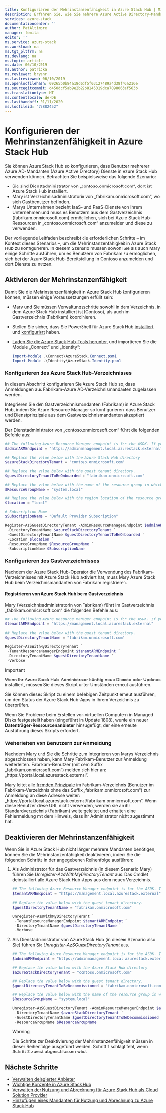 ```yaml
---
title: Konfigurieren der Mehrinstanzenfähigkeit in Azure Stack Hub | Microsoft-Dokumentation
description: Erfahren Sie, wie Sie mehrere Azure Active Directory-Mandanten in Azure Stack Hub aktivieren und deaktivieren.
services: azure-stack
documentationcenter: ''
author: PatAltimore
manager: femila
editor: ''
ms.service: azure-stack
ms.workload: na
ms.tgt_pltfrm: na
ms.devlang: na
ms.topic: article
ms.date: 06/10/2019
ms.author: patricka
ms.reviewer: bryanr
ms.lastreviewed: 06/10/2019
ms.openlocfilehash: 09265b0b84a18d6df5f03127489a4d38f46a216e
ms.sourcegitcommit: d450dcf5ab9e2b22b8145319dca7098065af563b
ms.translationtype: HT
ms.contentlocale: de-DE
ms.lasthandoff: 01/11/2020
ms.locfileid: "75882452"
---
```

# <a name="configure-multi-tenancy-in-azure-stack-hub"></a>Konfigurieren der Mehrinstanzenfähigkeit in Azure Stack Hub

Sie können Azure Stack Hub so konfigurieren, dass Benutzer mehrerer Azure AD-Mandanten (Azure Active Directory) Dienste in Azure Stack Hub verwenden können. Betrachten Sie beispielsweise das folgende Szenario:

- Sie sind Dienstadministrator von „contoso.onmicrosoft.com“, dort ist Azure Stack Hub installiert.
- Mary ist Verzeichnisadministratorin von „fabrikam.onmicrosoft.com“, wo sich Gastbenutzer befinden.
- Marys Unternehmen bezieht IaaS- und PaaS-Dienste von Ihrem Unternehmen und muss es Benutzern aus dem Gastverzeichnis (fabrikam.onmicrosoft.com) ermöglichen, sich bei Azure Stack Hub-Ressourcen in „contoso.onmicrosoft.com“ anzumelden und diese zu verwenden.

Der vorliegende Leitfaden beschreibt die erforderlichen Schritte – im Kontext dieses Szenarios –, um die Mehrinstanzenfähigkeit in Azure Stack Hub zu konfigurieren. In diesem Szenario müssen sowohl Sie als auch Mary einige Schritte ausführen, um es Benutzern von Fabrikam zu ermöglichen, sich bei der Azure Stack Hub-Bereitstellung in Contoso anzumelden und dort Dienste zu nutzen.

## <a name="enable-multi-tenancy"></a>Aktivieren der Mehrinstanzenfähigkeit

Damit Sie die Mehrinstanzenfähigkeit in Azure Stack Hub konfigurieren können, müssen einige Voraussetzungen erfüllt sein:
  
 - Mary und Sie müssen Verwaltungsschritte sowohl in dem Verzeichnis, in dem Azure Stack Hub installiert ist (Contoso), als auch im Gastverzeichnis (Fabrikam) koordinieren.
 - Stellen Sie sicher, dass Sie PowerShell für Azure Stack Hub [installiert](azure-stack-powershell-install.md) und [konfiguriert](azure-stack-powershell-configure-admin.md) haben.
 - [Laden Sie die Azure Stack Hub-Tools herunter](azure-stack-powershell-download.md), und importieren Sie die Module „Connect“ und „Identity“:

    ```powershell
    Import-Module .\Connect\AzureStack.Connect.psm1
    Import-Module .\Identity\AzureStack.Identity.psm1
    ```

### <a name="configure-azure-stack-hub-directory"></a>Konfigurieren des Azure Stack Hub-Verzeichnisses

In diesem Abschnitt konfigurieren Sie Azure Stack Hub so, dass Anmeldungen aus Fabrikam-Azure AD-Verzeichnismandanten zugelassen werden.

Integrieren Sie den Gastverzeichnismandanten (Fabrikam) in Azure Stack Hub, indem Sie Azure Resource Manager so konfigurieren, dass Benutzer und Dienstprinzipale aus dem Gastverzeichnismandanten akzeptiert werden.

Der Dienstadministrator von „contoso.onmicrosoft.com“ führt die folgenden Befehle aus:

```powershell  
## The following Azure Resource Manager endpoint is for the ASDK. If you're in a multinode environment, contact your operator or service provider to get the endpoint.
$adminARMEndpoint = "https://adminmanagement.local.azurestack.external"

## Replace the value below with the Azure Stack Hub directory
$azureStackDirectoryTenant = "contoso.onmicrosoft.com"

## Replace the value below with the guest tenant directory. 
$guestDirectoryTenantToBeOnboarded = "fabrikam.onmicrosoft.com"

## Replace the value below with the name of the resource group in which the directory tenant registration resource should be created (resource group must already exist).
$ResourceGroupName = "system.local"

## Replace the value below with the region location of the resource group.
$location = "local"

# Subscription Name
$SubscriptionName = "Default Provider Subscription"

Register-AzSGuestDirectoryTenant -AdminResourceManagerEndpoint $adminARMEndpoint `
 -DirectoryTenantName $azureStackDirectoryTenant `
 -GuestDirectoryTenantName $guestDirectoryTenantToBeOnboarded `
 -Location $location `
 -ResourceGroupName $ResourceGroupName `
 -SubscriptionName $SubscriptionName
```

### <a name="configure-guest-directory"></a>Konfigurieren des Gastverzeichnisses

Nachdem der Azure Stack Hub-Operator die Verwendung des Fabrikam-Verzeichnisses mit Azure Stack Hub aktiviert hat, muss Mary Azure Stack Hub beim Verzeichnismandanten von Fabrikam registrieren.

#### <a name="registering-azure-stack-hub-with-the-guest-directory"></a>Registrieren von Azure Stack Hub beim Gastverzeichnis

Mary (Verzeichnisadministratorin von Fabrikam) führt im Gastverzeichnis „fabrikam.onmicrosoft.com“ die folgenden Befehle aus:

```powershell
## The following Azure Resource Manager endpoint is for the ASDK. If you're in a multinode environment, contact your operator or service provider to get the endpoint.
$tenantARMEndpoint = "https://management.local.azurestack.external"
    
## Replace the value below with the guest tenant directory.
$guestDirectoryTenantName = "fabrikam.onmicrosoft.com"

Register-AzSWithMyDirectoryTenant `
 -TenantResourceManagerEndpoint $tenantARMEndpoint `
 -DirectoryTenantName $guestDirectoryTenantName `
 -Verbose
```

> [!IMPORTANT]
> Wenn Ihr Azure Stack Hub-Administrator künftig neue Dienste oder Updates installiert, müssen Sie dieses Skript unter Umständen erneut ausführen.
>
> Sie können dieses Skript zu einem beliebigen Zeitpunkt erneut ausführen, um den Status der Azure Stack Hub-Apps in Ihrem Verzeichnis zu überprüfen.
>
> Wenn Sie Probleme beim Erstellen von virtuellen Computern in Managed Disks festgestellt haben (eingeführt im Update 1808), wurde ein neuer **Datenträger-Ressourcenanbieter** hinzugefügt, der eine erneute Ausführung dieses Skripts erfordert.

### <a name="direct-users-to-sign-in"></a>Weiterleiten von Benutzern zur Anmeldung

Nachdem Mary und Sie die Schritte zum Integrieren von Marys Verzeichnis abgeschlossen haben, kann Mary Fabrikam-Benutzer zur Anmeldung weiterleiten. Fabrikam-Benutzer (mit dem Suffix „fabrikam.onmicrosoft.com“) melden sich hier an: „https\://portal.local.azurestack.external“.

Mary leitet alle [fremden Prinzipale](/azure/role-based-access-control/rbac-and-directory-admin-roles) im Fabrikam-Verzeichnis (Benutzer im Fabrikam-Verzeichnis ohne das Suffix „fabrikam.onmicrosoft.com“) zur Anmeldung an diese Adresse weiter: „https\://portal.local.azurestack.external/fabrikam.onmicrosoft.com“. Wenn diese Benutzer diese URL nicht verwenden, werden sie an ihr Standardverzeichnis (Fabrikam) weitergeleitet und erhalten eine Fehlermeldung mit dem Hinweis, dass ihr Administrator nicht zugestimmt hat.

## <a name="disable-multi-tenancy"></a>Deaktivieren der Mehrinstanzenfähigkeit

Wenn Sie in Azure Stack Hub nicht länger mehrere Mandanten benötigen, können Sie die Mehrinstanzenfähigkeit deaktivieren, indem Sie die folgenden Schritte in der angegebenen Reihenfolge ausführen:

1. Als Administrator für das Gastverzeichnis (in diesem Szenario Mary) führen Sie *Unregister-AzsWithMyDirectoryTenant* aus. Das Cmdlet deinstalliert alle Azure Stack Hub-Apps aus dem neuen Verzeichnis.

    ``` PowerShell
    ## The following Azure Resource Manager endpoint is for the ASDK. If you're in a multinode environment, contact your operator or service provider to get the endpoint.
    $tenantARMEndpoint = "https://management.local.azurestack.external"
        
    ## Replace the value below with the guest tenant directory.
    $guestDirectoryTenantName = "fabrikam.onmicrosoft.com"
    
    Unregister-AzsWithMyDirectoryTenant `
     -TenantResourceManagerEndpoint $tenantARMEndpoint `
     -DirectoryTenantName $guestDirectoryTenantName `
     -Verbose 
    ```

2. Als Dienstadministrator von Azure Stack Hub (in diesem Szenario also Sie) führen Sie *Unregister-AzSGuestDirectoryTenant* aus.

    ``` PowerShell
    ## The following Azure Resource Manager endpoint is for the ASDK. If you're in a multinode environment, contact your operator or service provider to get the endpoint.
    $adminARMEndpoint = "https://adminmanagement.local.azurestack.external"
    
    ## Replace the value below with the Azure Stack Hub directory
    $azureStackDirectoryTenant = "contoso.onmicrosoft.com"
    
    ## Replace the value below with the guest tenant directory. 
    $guestDirectoryTenantToBeDecommissioned = "fabrikam.onmicrosoft.com"
    
    ## Replace the value below with the name of the resource group in which the directory tenant registration resource should be created (resource group must already exist).
    $ResourceGroupName = "system.local"
    
    Unregister-AzSGuestDirectoryTenant -AdminResourceManagerEndpoint $adminARMEndpoint `
     -DirectoryTenantName $azureStackDirectoryTenant `
     -GuestDirectoryTenantName $guestDirectoryTenantToBeDecommissioned `
     -ResourceGroupName $ResourceGroupName
    ```

    > [!WARNING]
    > Die Schritte zur Deaktivierung der Mehrinstanzenfähigkeit müssen in dieser Reihenfolge ausgeführt werden. Schritt 1 schlägt fehl, wenn Schritt 2 zuerst abgeschlossen wird.

## <a name="next-steps"></a>Nächste Schritte

- [Verwalten delegierter Anbieter](azure-stack-delegated-provider.md)
- [Wichtige Konzepte in Azure Stack Hub](azure-stack-overview.md)
- [Verwalten der Nutzung und Abrechnung für Azure Stack Hub als Cloud Solution Provider](azure-stack-add-manage-billing-as-a-csp.md)
- [Hinzufügen eines Mandanten für Nutzung und Abrechnung zu Azure Stack Hub](azure-stack-csp-howto-register-tenants.md)
